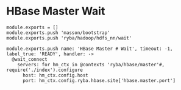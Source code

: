 
# HBase Master Wait

    module.exports = []
    module.exports.push 'masson/bootstrap'
    module.exports.push 'ryba/hadoop/hdfs_nn/wait'

    module.exports.push name: 'HBase Master # Wait', timeout: -1, label_true: 'READY', handler: ->
      @wait_connect
        servers: for hm_ctx in @contexts 'ryba/hbase/master'#, require('./index').configure
          host: hm_ctx.config.host
          port: hm_ctx.config.ryba.hbase.site['hbase.master.port']
